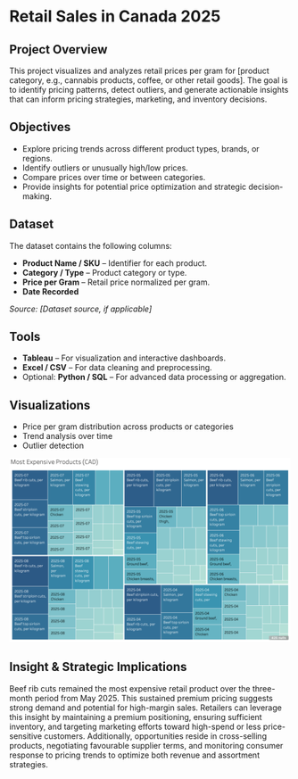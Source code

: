 # Retail Sales in Canada 2025

## Project Overview
This project visualizes and analyzes retail prices per gram for [product category, e.g., cannabis products, coffee, or other retail goods]. The goal is to identify pricing patterns, detect outliers, and generate actionable insights that can inform pricing strategies, marketing, and inventory decisions.

## Objectives
- Explore pricing trends across different product types, brands, or regions.  
- Identify outliers or unusually high/low prices.  
- Compare prices over time or between categories.  
- Provide insights for potential price optimization and strategic decision-making.  

## Dataset
The dataset contains the following columns:  
- **Product Name / SKU** – Identifier for each product.  
- **Category / Type** – Product category or type.  
- **Price per Gram** – Retail price normalized per gram.
- **Date Recorded** 

_Source: [Dataset source, if applicable]_

## Tools
- **Tableau** – For visualization and interactive dashboards.  
- **Excel / CSV** – For data cleaning and preprocessing.  
- Optional: **Python / SQL** – For advanced data processing or aggregation.  

## Visualizations
- Price per gram distribution across products or categories  
- Trend analysis over time
- Outlier detection

![graph](https://github.com/jordanchow1/retail_sales_canada/blob/main/retail_sales_chart.png)

## Insight & Strategic Implications
Beef rib cuts remained the most expensive retail product over the three-month period from May 2025. This sustained premium pricing suggests strong demand and potential for high-margin sales. Retailers can leverage this insight by maintaining a premium positioning, ensuring sufficient inventory, and targeting marketing efforts toward high-spend or less price-sensitive customers. Additionally, opportunities reside in cross-selling products, negotiating favourable supplier terms, and monitoring consumer response to pricing trends to optimize both revenue and assortment strategies.
